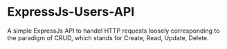 # ExpressJs-Users-API
A simple ExpressJs API to handel HTTP requests loosely corresponding to the paradigm of CRUD, which stands for Create, Read, Update, Delete.
